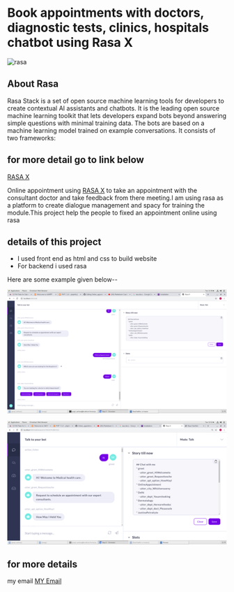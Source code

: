#  Book appointments with doctors, diagnostic tests, clinics, hospitals chatbot using Rasa X

![rasa](https://d2z6c3c3r6k4bx.cloudfront.net/uploads/event/logo/1077848/2ed953fb073b5e91df6a2e4e10b20578.png)

## About Rasa

Rasa Stack is a set of open source machine learning tools for developers to create contextual AI assistants and chatbots. It is the leading open source machine learning toolkit that lets developers expand bots beyond answering simple questions with minimal training data. The bots are based on a machine learning model trained on example conversations. It consists of two frameworks:

## for more detail go to link below
[RASA X](https://rasa.com/docs/rasa/user-guide/installation/)

Online appointment using [RASA X](https://rasa.com/docs/rasa/user-guide/installation/) to take an appointment with the consultant doctor and take feedback from there meeting.I am using  rasa as a platform to create dialogue management and spacy for training the module.This project help the people to fixed an appointment online using rasa

## details of this project
* I used front end as html and css to build website 
* For backend i used rasa 

Here are some example given below--

![screenshot](https://github.com/MohammadSarfaraz/Online_appointment/blob/master/Screenshot%20from%202019-11-12%2015-40-52.png)

![Markdown logo](https://github.com/MohammadSarfaraz/Online_appointment/blob/master/Screenshot%20from%202019-11-12%2015-52-32.png)

## for more details
my email [MY Email](mohammadsarfaraz978@gmail.com)



